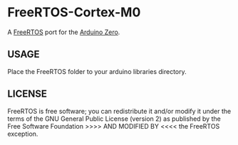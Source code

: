 # FreeRTOS-Cortex-M0
A [FreeRTOS](http://www.freertos.org/) port for the [Arduino Zero](https://www.arduino.cc/en/Main/ArduinoBoardZero).

## USAGE ##
Place the FreeRTOS folder to your arduino libraries directory.

## LICENSE ##
FreeRTOS is free software; you can redistribute it and/or modify it under
the terms of the GNU General Public License (version 2) as published by the
Free Software Foundation >>>> AND MODIFIED BY <<<< the FreeRTOS exception.
